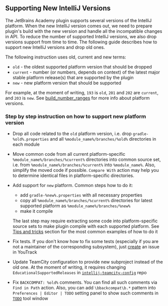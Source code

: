 ## Supporting New IntelliJ Versions

The JetBrains Academy plugin supports several versions of the IntelliJ platform.
When the new IntelliJ version comes out, we need to prepare plugin's build with the new version and
handle all the incompatible changes in API.
To reduce the number of supported IntelliJ versions, we also drop versions support from time to time.
The following guide describes how to support new IntelliJ versions and drop old ones.

The following instruction uses old, current and new terms:
* `old` - the oldest supported platform version that should be dropped
* `current` - number (or numbers, depends on context) of the latest major stable platform release(s) that are supported by the plugin
* `new` - new platform version that should be supported

For example, at the moment of writing, `193` is `old`, `201` and `202` are `current`, and `203` is `new`.
See [build_number_ranges](https://jetbrains.org/intellij/sdk/docs/basics/getting_started/build_number_ranges.html) for more info about platform versions.
 
### Step by step instruction on how to support new platform version

* Drop all code related to the `old` platform version, i.e. drop `gradle-%old%.properties` and
all `%module_name%/branches/%old%` directories in each module
* Move common code from all current platform-specific `%module_name%/branches/%current%` directories into common source set,
i.e. from `%module_name%/branches/%current%` into `%module_name%`.
Also, simplify the moved code if possible.
`Compare With` action may help you to determine identical files in platform-specific directories.  
* Add support for `new` platform.
Common steps how to do it:
    - add `gradle-%new%.properties` with all necessary properties
    - copy all `%module_name%/branches/%current%` directories for latest supported platform as `%module_name%/branches/%new%`
    - make it compile
  
  The last step may require extracting some code into platform-specific source sets to make plugin compile with each supported platform.
See [Tips and tricks](../CONTRIBUTING.md#tips-and-tricks) section for the most common examples of how to do it
* Fix tests. If you don't know how to fix some tests (especially if you are not a maintainer of the corresponding subsystem),
just [create](https://youtrack.jetbrains.com/newIssue?project=EDU&c=Priority%20Major&c=Subsystem%20Infrastructure) an issue in YouTrack
* Update TeamCity configuration to provide new subproject instead of the old one.
At the moment of writing, it requires changing `EducationalSupportedReleases` in [`intellij-teamcity-config`](https://jetbrains.team/p/ij/code/intellij-teamcity-config) repo
* Fix `BACKCOMPAT: %old%` comments. You can find all such comments via `Find in Path` action.
Also, you can add `\bbackcompat\b.*` pattern into `Preferences | Editor | TODO` setting panel to show such comments in [`TODO`](https://www.jetbrains.com/help/idea/todo-tool-window.html) tool window
